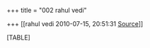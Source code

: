 +++
title = "002 rahul vedi"

+++
[[rahul vedi	2010-07-15, 20:51:31 [Source](https://groups.google.com/g/samskrita/c/rmf1DiLpQYg)]]



[TABLE]

  


